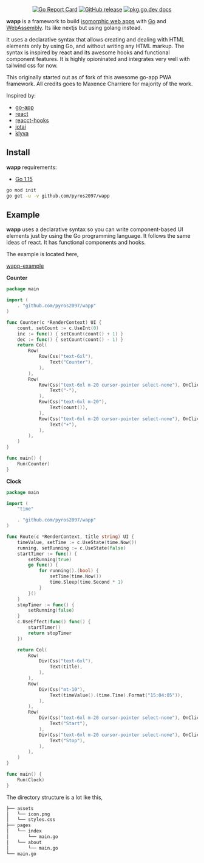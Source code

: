 <p align="center">
    <a href="https://goreportcard.com/report/github.com/pyros2097/wapp"><img src="https://goreportcard.com/badge/github.com/pyros2097/wapp" alt="Go Report Card"></a>
	<a href="https://GitHub.com/pyros2097/wapp/releases/"><img src="https://img.shields.io/github/release/pyros2097/wapp.svg" alt="GitHub release"></a>
	<a href="https://pkg.go.dev/github.com/pyros2097/wapp"><img src="https://img.shields.io/badge/dev-reference-007d9c?logo=go&logoColor=white&style=flat" alt="pkg.go.dev docs"></a>
</p>

**wapp** is a framework to build [isomorphic web apps](https://developers.google.com/web/progressive-web-apps/) with [Go](https://golang.org) and [WebAssembly](https://webassembly.org). Its like nextjs but using golang instead.

It uses a declarative syntax that allows creating and dealing with HTML elements only by using Go, and without writing any HTML markup. The syntax is inspired by react and its awesome hooks and functional component features. It is highly opioninated and integrates very well with tailwind css for now.

This originally started out as of fork of this awesome go-app PWA framework. All credits goes to Maxence Charriere for majority of the work.

Inspired by:
* [go-app](https://github.com/maxence-charriere/go-app)
* [react](https://reactjs.org/docs/components-and-props.html)
* [reacct-hooks](https://reactjs.org/docs/hooks-intro.html)
* [jotai](https://github.com/pmndrs/jotai)
* [klyva](https://github.com/merisbahti/klyva)


## Install

**wapp** requirements:

- [Go 1.15](https://golang.org/doc/go1.15)

```sh
go mod init
go get -u -v github.com/pyros2097/wapp
```

## Example

**wapp** uses a declarative syntax so you can write component-based UI elements just by using the Go programming language. It follows the same ideas of react. It has functional components and hooks.

The example is located here,

[wapp-example](https://github.com/pyros2097/wapp-example)

**Counter**

```go
package main

import (
	. "github.com/pyros2097/wapp"
)

func Counter(c *RenderContext) UI {
	count, setCount := c.UseInt(0)
	inc := func() { setCount(count() + 1) }
	dec := func() { setCount(count() - 1) }
	return Col(
		Row(
			Row(Css("text-6xl"),
				Text("Counter"),
			),
		),
		Row(
			Row(Css("text-6xl m-20 cursor-pointer select-none"), OnClick(dec),
				Text("-"),
			),
			Row(Css("text-6xl m-20"),
				Text(count()),
			),
			Row(Css("text-6xl m-20 cursor-pointer select-none"), OnClick(inc),
				Text("+"),
			),
		),
	)
}

func main() {
	Run(Counter)
}
```

**Clock**

```go
package main

import (
	"time"

	. "github.com/pyros2097/wapp"
)

func Route(c *RenderContext, title string) UI {
	timeValue, setTime := c.UseState(time.Now())
	running, setRunning := c.UseState(false)
	startTimer := func() {
		setRunning(true)
		go func() {
			for running().(bool) {
				setTime(time.Now())
				time.Sleep(time.Second * 1)
			}
		}()
	}
	stopTimer := func() {
		setRunning(false)
	}
	c.UseEffect(func() func() {
		startTimer()
		return stopTimer
	})

	return Col(
		Row(
			Div(Css("text-6xl"),
				Text(title),
			),
		),
		Row(
			Div(Css("mt-10"),
				Text(timeValue().(time.Time).Format("15:04:05")),
			),
		),
		Row(
			Div(Css("text-6xl m-20 cursor-pointer select-none"), OnClick(startTimer),
				Text("Start"),
			),
			Div(Css("text-6xl m-20 cursor-pointer select-none"), OnClick(stopTimer),
				Text("Stop"),
			),
		),
	)
}

func main() {
	Run(Clock)
}

```

The directory structure is a lot lke this,

```sh
├── assets                  
│   └── icon.png            
│   └── styles.css          
├── pages                   
│   └── index               
│	    └── main.go         
│   └── about         
│	    └── main.go         
└── main.go
```
